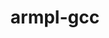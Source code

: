 ---
title: "armpl-gcc"
layout: cache
categories: [package, develop]
meta: {"versions": ["23.10_gcc-12.2"], "compilers": ["gcc@=12.3.0"], "oss": ["amzn2"], "platforms": ["linux"], "targets": ["neoverse_n1", "neoverse_v1"], "stacks": ["aws-pcluster-neoverse_v1", "root"], "num_specs": 4, "num_specs_by_stack": {"root": 4, "aws-pcluster-neoverse_v1": 4}}
spec_details: [{"hash": "zkduv3mxguya4uam6kdkpxh7iv63kczk", "compiler": "gcc@=12.3.0", "versions": ["23.10_gcc-12.2"], "os": "amzn2", "platform": "linux", "target": "neoverse_n1", "variants": ["build_system=generic", "~ilp64", "+shared", "threads=none"], "stacks": ["root", "aws-pcluster-neoverse_v1"], "size": "-", "tarball": "https://binaries.spack.io/develop/build_cache/linux-amzn2-neoverse_n1/gcc-12.3.0/armpl-gcc-23.10_gcc-12.2/linux-amzn2-neoverse_n1-gcc-12.3.0-armpl-gcc-23.10_gcc-12.2-zkduv3mxguya4uam6kdkpxh7iv63kczk.spack"}, {"hash": "x54xedwrpa6eusahfd5ng5gbk4lclefe", "compiler": "gcc@=12.3.0", "versions": ["23.10_gcc-12.2"], "os": "amzn2", "platform": "linux", "target": "neoverse_n1", "variants": ["build_system=generic", "~ilp64", "+shared", "threads=none"], "stacks": ["root", "aws-pcluster-neoverse_v1"], "size": "-", "tarball": "https://binaries.spack.io/develop/build_cache/linux-amzn2-neoverse_n1/gcc-12.3.0/armpl-gcc-23.10_gcc-12.2/linux-amzn2-neoverse_n1-gcc-12.3.0-armpl-gcc-23.10_gcc-12.2-x54xedwrpa6eusahfd5ng5gbk4lclefe.spack"}, {"hash": "vl23wzsm6ve3qhrgllpnuh5exe3tpcqb", "compiler": "gcc@=12.3.0", "versions": ["23.10_gcc-12.2"], "os": "amzn2", "platform": "linux", "target": "neoverse_v1", "variants": ["build_system=generic", "~ilp64", "+shared", "threads=none"], "stacks": ["root", "aws-pcluster-neoverse_v1"], "size": "-", "tarball": "https://binaries.spack.io/develop/build_cache/linux-amzn2-neoverse_v1/gcc-12.3.0/armpl-gcc-23.10_gcc-12.2/linux-amzn2-neoverse_v1-gcc-12.3.0-armpl-gcc-23.10_gcc-12.2-vl23wzsm6ve3qhrgllpnuh5exe3tpcqb.spack"}, {"hash": "asqicf5tmnao2scdfuprbimdp5gzjx3f", "compiler": "gcc@=12.3.0", "versions": ["23.10_gcc-12.2"], "os": "amzn2", "platform": "linux", "target": "neoverse_v1", "variants": ["build_system=generic", "~ilp64", "+shared", "threads=none"], "stacks": ["root", "aws-pcluster-neoverse_v1"], "size": "-", "tarball": "https://binaries.spack.io/develop/build_cache/linux-amzn2-neoverse_v1/gcc-12.3.0/armpl-gcc-23.10_gcc-12.2/linux-amzn2-neoverse_v1-gcc-12.3.0-armpl-gcc-23.10_gcc-12.2-asqicf5tmnao2scdfuprbimdp5gzjx3f.spack"}]
---